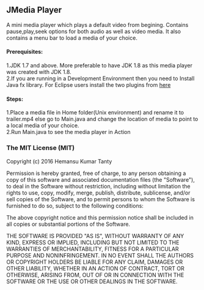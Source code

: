 ## JMedia Player

A mini media player which plays a default video from begining. Contains pause,play,seek options for both audio as well as video media. It also contains a menu bar to load a media of your choice.

#### Prerequisites:

1.JDK 1.7 and above. More preferable to have JDK 1.8 as this media player was created with JDK 1.8.  
2.If you are running in a Development Environment then you need to Install Java fx library. For Eclipse users install the two plugins from [here](https://www.eclipse.org/efxclipse/install.html)

#### Steps:
1.Place a media file in Home folder(Unix environment) and rename it to trailer.mp4 else go to Main.java and change the location of media to point to a local media of your choice.  
2.Run Main.java to see the media player in Action

### The MIT License (MIT)

Copyright (c) 2016 Hemansu Kumar Tanty

Permission is hereby granted, free of charge, to any person obtaining a copy
of this software and associated documentation files (the "Software"), to deal
in the Software without restriction, including without limitation the rights
to use, copy, modify, merge, publish, distribute, sublicense, and/or sell
copies of the Software, and to permit persons to whom the Software is
furnished to do so, subject to the following conditions:

The above copyright notice and this permission notice shall be included in all
copies or substantial portions of the Software.

THE SOFTWARE IS PROVIDED "AS IS", WITHOUT WARRANTY OF ANY KIND, EXPRESS OR
IMPLIED, INCLUDING BUT NOT LIMITED TO THE WARRANTIES OF MERCHANTABILITY,
FITNESS FOR A PARTICULAR PURPOSE AND NONINFRINGEMENT. IN NO EVENT SHALL THE
AUTHORS OR COPYRIGHT HOLDERS BE LIABLE FOR ANY CLAIM, DAMAGES OR OTHER
LIABILITY, WHETHER IN AN ACTION OF CONTRACT, TORT OR OTHERWISE, ARISING FROM,
OUT OF OR IN CONNECTION WITH THE SOFTWARE OR THE USE OR OTHER DEALINGS IN THE
SOFTWARE.

